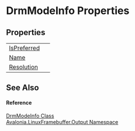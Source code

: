 # DrmModeInfo Properties




## Properties
<table>
<tr>
<td><a href="P_Avalonia_LinuxFramebuffer_Output_DrmModeInfo_IsPreferred">IsPreferred</a></td>
<td> </td>
</tr>
<tr>
<td><a href="P_Avalonia_LinuxFramebuffer_Output_DrmModeInfo_Name">Name</a></td>
<td> </td>
</tr>
<tr>
<td><a href="P_Avalonia_LinuxFramebuffer_Output_DrmModeInfo_Resolution">Resolution</a></td>
<td> </td>
</tr>
</table>

## See Also


#### Reference
<a href="T_Avalonia_LinuxFramebuffer_Output_DrmModeInfo">DrmModeInfo Class</a>  
<a href="N_Avalonia_LinuxFramebuffer_Output">Avalonia.LinuxFramebuffer.Output Namespace</a>  
